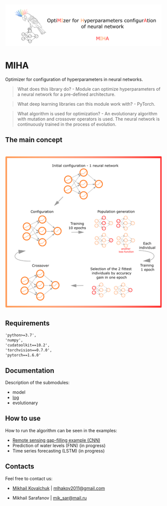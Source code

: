 # ![miha_logo.png](https://raw.githubusercontent.com/Dreamlone/MIHA/main/images/logo.png)

# MIHA
Optimizer for configuration of hyperparameters in neural networks. 

> What does this library do? - Module can optimize hyperparameters of a neural network for a pre-defined architecture.

> What deep learning libraries can this module work with? - PyTorch.

> What algorithm is used for optimization? - An evolutionary algorithm with mutation and crossover operators is used. The neural network is continuously trained in the process of evolution.
>
## The main concept

# ![main_concept.png](https://raw.githubusercontent.com/Dreamlone/MIHA/main/images/main_concept.png)

## Requirements
    'python>=3.7',
    'numpy',
    'cudatoolkit==10.2',
    'torchvision==0.7.0',
    'pytorch==1.6.0'
    
## Documentation

Description of the submodules:
* model
* [log](https://github.com/Dreamlone/MIHA/blob/main/docs/logs.md)
* evolutionary

## How to use

How to run the algorithm can be seen in the examples:
* [Remote sensing gap-filling example (CNN)](https://github.com/Dreamlone/MIHA/blob/main/examples/CNN_autoencoder_gapfilling.py)
* Prediction of water levels (FNN) (in progress)
* Time series forecasting (LSTM) (in progress)

## Contacts

Feel free to contact us:

* [Mikhail Kovalchuk](https://github.com/angrymuskrat) | mlhakov2011@gmail.com 

* Mikhail Sarafanov | mik_sar@mail.ru


